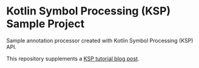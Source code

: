 # Kotlin Symbol Processing (KSP) Sample Project
Sample annotation processor created with Kotlin Symbol Processing (KSP) API.

This repository supplements a [KSP tutorial blog post]().